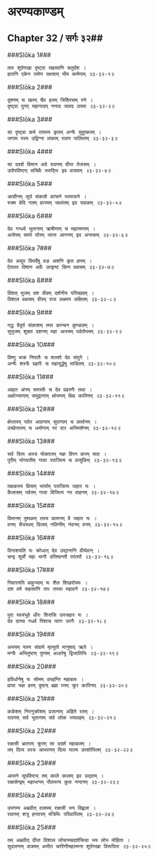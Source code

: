 अरण्यकाण्डम्
===============================


## Chapter 32  / सर्गः ३२##


###Slōka 1###


    ततः शूर्पणखा दृष्ट्वा सहस्राणि चतुर्दश ।
    हतानि एकेन रामेण रक्षसाम् भीम कर्मणाम् ॥३-३२-१॥


###Slōka 2###


    दूषणम् च खरम् चैव हतम् त्रिशिरसम् रणे ।
    दृष्ट्वा पुनर् महानादम् ननाद जलद उपमा ॥३-३२-२॥


###Slōka 3###


    सा दृष्ट्वा कर्म रामस्य कृतम् अन्यैः सुदुष्करम् ।
    जगाम परम उद्विग्ना लंकाम् रावण पालिताम् ॥३-३२-३॥


###Slōka 4###


    सा ददर्श विमान अग्रे रावणम् दीप्त तेजसम् ।
    उपोपविष्टम् सचिवैः मरुद्भिः इव वासवम् ॥३-३२-४॥


###Slōka 5###


    आसीनम् सूर्य संकाशे कांचने परमासने ।
    रुक्म वेदि गतम् प्राज्यम् ज्वलंतम् इव पावकम् ॥३-३२-५॥


###Slōka 6###


    देव गन्धर्व भूतानाम् ऋषीणाम् च महात्मनाम् ।
    अजेयम् समरे घोरम् व्यात्त आननम् इव अन्तकम् ॥३-३२-६॥


###Slōka 7###


    देव असुर विमर्देषु वज्र अशनि कृत व्रणम् ।
    ऐरावत विषाण अग्रैः उत्कृष्ट किण वक्षसम् ॥३-३२-७॥


###Slōka 8###


    विंशत् भुजम् दश ग्रीवम् दर्शनीय परिच्छदम् ।
    विशाल वक्षसम् वीरम् राज लक्ष्मण लक्षितम् ॥३-३२-८॥


###Slōka 9###


    नद्ध वैदूर्य संकाशम् तप्त कान्चन कुण्डलम् ।
    सुभुजम् शुक्ल दशनम् महा आस्यम् पर्वतोपमम् ॥३-३२-९॥


###Slōka 10###


    विष्णु चक्र निपातैः च शतशो देव संयुगे ।
    अन्यैः शस्त्रैः प्रहारैः च महायुद्धेषु ताडितम् ॥३-३२-१०॥


###Slōka 11###


    आहत अंगम् समस्तैः च देव प्रहरणैः तथा ।
    अक्षोभ्याणाम् समुद्राणाम् क्षोभणम् क्षिप्र कारिणम् ॥३-३२-११॥


###Slōka 12###


    क्षेप्तारम् पर्वत अग्राणाम् सुराणाम् च प्रमर्दनम् ।
    उच्छेत्तारम् च धर्माणाम् पर दार अभिमर्शनम् ॥३-३२-१२॥


###Slōka 13###


    सर्व दिव्य अस्त्र योक्तारम् यज्ञ विघ्न करम् सदा ।
    पुरीम् भोगवतीम् गत्वा पराजित्य च वासुकिम् ॥३-३२-१३॥


###Slōka 14###


    तक्षकस्य प्रियाम् भार्याम् पराजित्य जहार यः ।
    कैलासम् पर्वतम् गत्वा विजित्य नर वाहनम् ॥३-३२-१४॥


###Slōka 15###


    विमानम् पुष्पकम् तस्य कामगम् वै जहार यः ।
    वनम् चैत्ररथम् दिव्यम् नलिनीम् नंदनम् वनम् ॥३-३२-१५॥


###Slōka 16###


    विनाशयति यः क्रोधात् देव उद्यानानि वीर्यवान् ।
    चन्द्र सूर्यौ महा भागौ उत्तिष्ठन्तौ परंतपौ ॥३-३२-१६॥


###Slōka 17###


    निवारयति बाहुभ्याम् यः शैल शिखरोपमः ।
    दश वर्ष सहस्राणि तपः तप्त्वा महावने ॥३-३२-१७॥


###Slōka 18###


    पुरा स्वयंभुवे धीरः शिरांसि उपजहार यः ।
    देव दानव गधर्व पिशाच पतग उरगैः ॥३-३२-१८॥


###Slōka 19###


    अभयम् यस्य संग्रामे मृत्युतो मानुषाद् ऋते ।
    मन्त्रैः अभितुष्टम् पुण्यम् अध्वरेषु द्विजातिभिः ॥३-३२-१९॥


###Slōka 20###


    हविर्धानेषु यः सोमम् उपहन्ति महाबलः ।
    प्राप्त यज्ञ हरम् दुष्टम् ब्रह्म घ्नम् क्रूर कारिणम् ॥३-३२-२०॥


###Slōka 21###


    कर्कशम् निरनुक्रोशम् प्रजानाम् अहिते रतम् ।
    रावणम् सर्व भूतानाम् सर्व लोक भयावहम् ॥३-३२-२१॥


###Slōka 22###


    राक्षसी भ्रातरम् क्रूरम् सा ददर्श महाबलम् ।
    तम् दिव्य वस्त्र आभरणम् दिव्य माल्य उपशोभितम् ॥३-३२-२२॥


###Slōka 23###


    आसने सूपविष्टम् तम् काले कालम् इव उद्यतम् ।
    राक्षसेन्द्रम् महाभागम् पौलस्त्य कुल नन्दनम् ॥३-३२-२३॥


###Slōka 24###


    उपगम्य अब्रवीत् वाक्यम् राक्षसी भय विह्वला ।
    रावणम् शत्रु हन्तारम् मंत्रिभिः परिवारितम् ॥३-३२-२४॥


###Slōka 25###


    तम् अब्रवीत् दीप्त विशाल लोचनम्प्रदर्शयित्वा भय लोभ मोहिता ।
    सुदारुणम् वाक्यम् अभीत चारिणीमहात्मना शूर्पणखा विरूपिता ॥३-३२-२५॥


